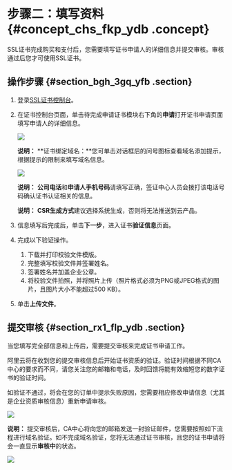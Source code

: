 # 步骤二：填写资料 {#concept_chs_fkp_ydb .concept}

SSL证书完成购买和支付后，您需要填写证书申请人的详细信息并提交审核。审核通过后您才可使用SSL证书。

## 操作步骤 {#section_bgh_3gq_yfb .section}

1.  登录[SSL证书控制台](https://yundun.console.aliyun.com/?p=cas#/)。
2.  在证书控制台页面，单击待完成申请证书模块右下角的**申请**打开证书申请页面填写申请人的详细信息。

    ![](http://static-aliyun-doc.oss-cn-hangzhou.aliyuncs.com/assets/img/13567/155016225133390_zh-CN.png)

    **说明：** **证书绑定域名：**您可单击对话框后的问号图标查看域名添加提示，根据提示的限制来填写域名信息。

    ![](http://static-aliyun-doc.oss-cn-hangzhou.aliyuncs.com/assets/img/13567/155016226033396_zh-CN.png)

    **说明：** **公司电话**和**申请人手机号码**请填写正确，签证中心人员会拨打该电话号码确认证书认证相关的信息。

    **说明：** **CSR生成方式**建议选择系统生成，否则将无法推送到云产品。

3.  信息填写后完成后，单击**下一步**，进入证书**验证信息**页面。
4.  完成以下验证操作。
    1.  下载并打印校验文件模版。
    2.  完整填写校验文件并签署姓名。
    3.  签署姓名并加盖企业公章。
    4.  将校验文件拍照，并将照片上传（照片格式必须为PNG或JPEG格式的图片，且图片大小不能超过500 KB）。
5.  单击**上传文件**。

## 提交审核 {#section_rx1_flp_ydb .section}

当您填写完全部信息和上传后，需要提交审核来完成证书申请工作。

阿里云将在收到您的提交审核信息后开始证书资质的验证。验证时间根据不同CA中心的要求而不同，请您关注您的邮箱和电话，及时回馈将能有效缩短您的数字证书的验证时间。

如验证不通过，将会在您的订单中提示失败原因，您需要相应修改申请信息（尤其是企业资质审核信息）重新申请审核。

![](http://static-aliyun-doc.oss-cn-hangzhou.aliyuncs.com/assets/img/13567/15501622606086_zh-CN.jpg)

**说明：** 提交审核后，CA中心将向您的邮箱发送一封验证邮件，您需要按照如下流程进行域名验证。如不完成域名验证，您将无法通过证书审核，且您的证书申请将会一直显示**审核中**的状态。

![](http://static-aliyun-doc.oss-cn-hangzhou.aliyuncs.com/assets/img/13567/15501622606087_zh-CN.jpg)

